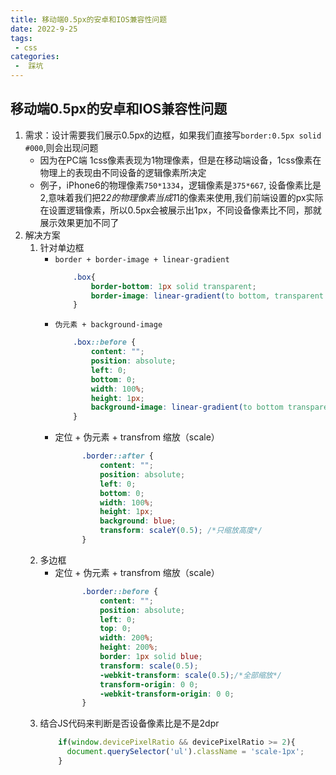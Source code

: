 ```yaml
---
title: 移动端0.5px的安卓和IOS兼容性问题
date: 2022-9-25
tags:
 - css
categories:
 -  踩坑
---         
```


##  移动端0.5px的安卓和IOS兼容性问题    
1. 需求：设计需要我们展示0.5px的边框，如果我们直接写`border:0.5px solid #000`,则会出现问题    
    + 因为在PC端 1css像素表现为1物理像素，但是在移动端设备，1css像素在物理上的表现由不同设备的逻辑像素所决定    
    + 例子，iPhone6的物理像素`750*1334`，逻辑像素是`375*667`, 设备像素比是2,意味着我们把2*2的物理像素当成1*1的像素来使用,我们前端设置的px实际在设置逻辑像素，所以0.5px会被展示出1px，不同设备像素比不同，那就展示效果更加不同了   
2. 解决方案   
    1. 针对单边框   
        + `border + border-image + linear-gradient`   
            ```css    
                .box{
                    border-bottom: 1px solid transparent;
                    border-image: linear-gradient(to bottom, transparent 50%, Green 50%) 0 0 100% 0;
                }   
            ```   
        + `伪元素 + background-image`     
            ```css    
                .box::before {
                    content: "";
                    position: absolute;
                    left: 0;
                    bottom: 0;
                    width: 100%;
                    height: 1px;
                    background-image: linear-gradient(to bottom transparent 50%, blue 50%);
                }
            ```   
        + 定位 + 伪元素 + transfrom 缩放（scale）     
            ```css    
                  .border::after {
                      content: "";
                      position: absolute;
                      left: 0;
                      bottom: 0;
                      width: 100%;
                      height: 1px;
                      background: blue;
                      transform: scaleY(0.5); /*只缩放高度*/
                  }
            ```   
    2. 多边框   
        + 定位 + 伪元素 + transfrom 缩放（scale）     
            ```css    
                  .border::before {
                      content: "";
                      position: absolute;
                      left: 0;
                      top: 0;
                      width: 200%;  
                      height: 200%;
                      border: 1px solid blue;
                      transform: scale(0.5);
                      -webkit-transform: scale(0.5);/*全部缩放*/
                      transform-origin: 0 0;
                      -webkit-transform-origin: 0 0;
                  }
            ```     
    3. 结合JS代码来判断是否设备像素比是不是2dpr     
        ```js   
            if(window.devicePixelRatio && devicePixelRatio >= 2){
              document.querySelector('ul').className = 'scale-1px';
            }
        ```